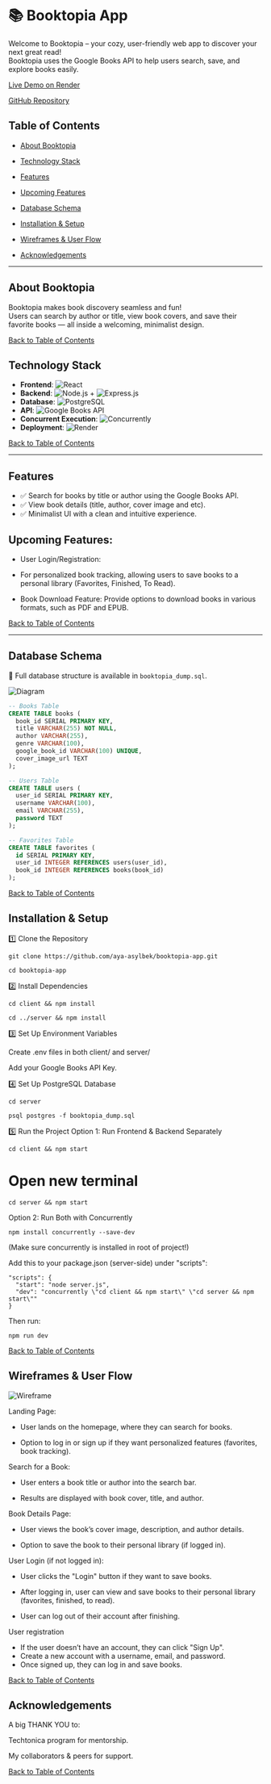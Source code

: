 # 📚 Booktopia App

Welcome to Booktopia – your cozy, user-friendly web app to discover your next great read!  
Booktopia uses the Google Books API to help users search, save, and explore books easily.

[Live Demo on Render](https://booktopia-app-z.onrender.com) 

[GitHub Repository](https://github.com/aya-asylbek/booktopia-app)

## Table of Contents
- [About Booktopia](#about-booktopia)
- [Technology Stack](#technology-stack)
- [Features](#features)
- [Upcoming Features](#upcoming-features)
- [Database Schema](#database-schema)
- [Installation & Setup](#installation--setup)
- [Wireframes & User Flow](#wireframes--user-flow)

- [Acknowledgements](#acknowledgements)

---

## About Booktopia
Booktopia makes book discovery seamless and fun!  
Users can search by author or title, view book covers, and save their favorite books — all inside a welcoming, minimalist design.
 
 [Back to Table of Contents](#table-of-contents)


## Technology Stack
- **Frontend**: ![React](https://img.shields.io/badge/React-20232A?style=for-the-badge&logo=react&logoColor=61DAFB)
- **Backend**: ![Node.js](https://img.shields.io/badge/Node.js-339933?style=for-the-badge&logo=nodedotjs&logoColor=white) + ![Express.js](https://img.shields.io/badge/Express.js-404D59?style=for-the-badge)
- **Database**: ![PostgreSQL](https://img.shields.io/badge/PostgreSQL-316192?style=for-the-badge&logo=postgresql&logoColor=white)
- **API**: ![Google Books API](https://img.shields.io/badge/Google%20Books%20API-4285F4?style=for-the-badge&logo=google&logoColor=white)
- **Concurrent Execution**: ![Concurrently](https://img.shields.io/badge/Concurrently-FF6F61?style=for-the-badge)
- **Deployment**: ![Render](https://img.shields.io/badge/Render-00A9E0?style=for-the-badge&logo=render&logoColor=white)

[Back to Table of Contents](#table-of-contents)

---

## Features
- ✅ Search for books by title or author using the Google Books API.
- ✅ View book details (title, author, cover image and etc).
- ✅ Minimalist UI with a clean and intuitive experience.

## Upcoming Features:  
- User Login/Registration:
- For personalized book tracking, allowing users to save books to a personal library (Favorites, Finished, To Read).

- Book Download Feature: Provide options to download books in various formats, such as PDF and EPUB.

[Back to Table of Contents](#table-of-contents)

---

## Database Schema
📌 Full database structure is available in `booktopia_dump.sql`.


![Diagram](https://github.com/user-attachments/assets/df799428-3d9b-4fcb-93f1-6547bcb4b755)


```sql
-- Books Table
CREATE TABLE books (
  book_id SERIAL PRIMARY KEY,
  title VARCHAR(255) NOT NULL,
  author VARCHAR(255),
  genre VARCHAR(100),
  google_book_id VARCHAR(100) UNIQUE,
  cover_image_url TEXT
);

-- Users Table
CREATE TABLE users (
  user_id SERIAL PRIMARY KEY,
  username VARCHAR(100),
  email VARCHAR(255),
  password TEXT
);

-- Favorites Table
CREATE TABLE favorites (
  id SERIAL PRIMARY KEY,
  user_id INTEGER REFERENCES users(user_id),
  book_id INTEGER REFERENCES books(book_id)
);
```
[Back to Table of Contents](#table-of-contents)

## Installation & Setup

1️⃣ Clone the Repository

```
git clone https://github.com/aya-asylbek/booktopia-app.git

```
```
cd booktopia-app
```

2️⃣ Install Dependencies

```
cd client && npm install
```
```
cd ../server && npm install
```

3️⃣ Set Up Environment Variables

Create .env files in both client/ and server/

Add your Google Books API Key.

4️⃣ Set Up PostgreSQL Database
```
cd server
```
```
psql postgres -f booktopia_dump.sql
```

5️⃣ Run the Project Option 1: Run Frontend & Backend Separately

```
cd client && npm start
```
# Open new terminal

```
cd server && npm start
```

Option 2: Run Both with Concurrently
```
npm install concurrently --save-dev
```
(Make sure concurrently is installed in root of project!)

Add this to your package.json (server-side) under "scripts":
```
"scripts": {
  "start": "node server.js",
  "dev": "concurrently \"cd client && npm start\" \"cd server && npm start\""
}
```

Then run:
```
npm run dev
```
[Back to Table of Contents](#table-of-contents)

## Wireframes & User Flow
![Wireframe](https://github.com/user-attachments/assets/834e288d-90fa-411e-82f8-5e61f1cd46ad)

Landing Page:

- User lands on the homepage, where they can search for books.

- Option to log in or sign up if they want personalized features (favorites, book tracking).

Search for a Book:

- User enters a book title or author into the search bar.

- Results are displayed with book cover, title, and author.


Book Details Page:

- User views the book’s cover image, description, and author details.

- Option to save the book to their personal library (if logged in).

User Login (if not logged in):

- User clicks the "Login" button if they want to save books.

- After logging in, user can view and save books to their personal library (favorites, finished, to read).
- User can log out of their account after finishing.

User registration 
- If the user doesn’t have an account, they can click "Sign Up". 
- Create a new account with a username, email, and password.
- Once signed up, they can log in and save books.

[Back to Table of Contents](#table-of-contents)

## Acknowledgements

A big THANK YOU to:

Techtonica program for mentorship.

My collaborators & peers for support.

[Back to Table of Contents](#table-of-contents)




